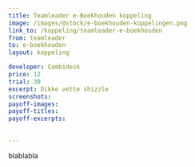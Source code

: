 ```yaml
---
title: Teamleader e-Boekhouden koppeling
image: /images/@stock/e-boekhouden-koppelingen.png
link_to: /koppeling/teamleader-e-boekhouden
from: teamleader
to: e-boekhouden
layout: koppeling

developer: Combidesk
price: 12
trial: 30
excerpt: Dikke vette shizzle
screenshots:
payoff-images:
payoff-titles:
payoff-excerpts:

 
---
```


blablabla